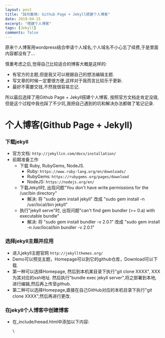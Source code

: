 ```yaml
---
layout: post
title: "踩坑集锦: Github Page + Jekyll搭建个人博客"
date: 2019-04-15
excerpt: "搭建个人博客"
tags: [Jekyll]
comments: false
---
```


<p>原来个人博客用wordpress结合申请个人域名,个人域名不小心忘了续费,于是里面内容都没有了...</p>
<p>慎重考虑之后,觉得自己比较适合的博客大概是这样的:</br>
<ul>
	<li>有官方的主题,但是我又可以根据自己的想法编辑主题.
	<li>写文章的时候一定要很方便,这样对于我而言比较乐于更新.
	<li>最好不需要交钱,不然我很容易忘记.</li> 
</ul></p>
<p>所以最后选择了用Github Page + Jekyll搭建个人博客, 按照官方文档走肯定没错,但是这个过程中我也踩了不少坑,我把自己遇到的坑和解决办法都做了笔记记录.</p>

# 个人博客(Github Page + Jekyll)
### 下载jekyll

+ 官方文档: `http://jekyllcn.com/docs/installation/`
+ 前期准备工作
	+ 下载 Ruby, RubyGems, NodeJS. 
		+ Ruby: `https://www.ruby-lang.org/en/downloads/`
		+ RubyGems: `https://rubygems.org/pages/download`
		+ NodeJS: `https://nodejs.org/en/`
	+ 下载Jekyll时, 出现问题"You don't have write permissions for the /usr/bin directory"
		+ 解决: 将 "sudo gem install jekyll" 改成 "sudo gem install -n /usr/local/bin jekyll" 
	+ 执行"jekyll serve"时, 出现问题"can't find gem bundler (>= 0.a) with executable bundle"
		+ 解决: 将 "sudo gem install bundler -v 2.0.1" 改成 "sudo gem install -n /usr/local/bin bundler -v 2.0.1" 

### 选择jekyll主题并应用
+ 进入jekyll主题官网 `http://jekyllthemes.org/`
+ Demo可以预览主题，Homepage可以到它的github仓库，Download可以下载.
+ 第一种可以选择Homepage, 然后到本机某目录下执行"git clone XXXX", XXX为其对应的ssh地址. 然后执行"bundle exec jekyll server",将之部署到本地,进行编辑,然后再上传至github.
+ 第二种可以选择Homepage,直接在自己GitHub对应的本机目录下执行"git clone XXXX",然后再进行更改.

### 在jekyll个人博客中创建博客
+ 在\_include/heead.html中添加以下内容:
	<pre><code>\<style>
&nbsp;&nbsp;table{
&nbsp;&nbsp;&nbsp;&nbsp;border-collapse: collapse;
&nbsp;&nbsp;&nbsp;&nbsp;border-spacing: 0;
&nbsp;&nbsp;&nbsp;&nbsp;border:1px solid #000000;
&nbsp;&nbsp;}
&nbsp;&nbsp;th{
&nbsp;&nbsp;&nbsp;&nbsp;border:1px solid #000000;
&nbsp;&nbsp;}
&nbsp;&nbsp;td{
&nbsp;&nbsp;&nbsp;&nbsp;border:1px solid #000000;
&nbsp;&nbsp;}
    \</style>
</code></pre>

### 下载Git
+ 下载完git客户端后,提示"打不卡,因为它来自身份不明的开发者"
	+ 长按control键,然后选择打开.
+ 创建ssh
	+ 检查SSH key: cd ~/.ssh
	+ 查看id_rsa.pub这个文件,并将key拷贝到github的SSH key中.   
+ 解决:Git Pull Failed: refusing to merge unrelated histories
	+ git pull origin master --allow-unrelated-histories
+ 相关命令
	+ git add .
	+ git status
	+ git commit -m 'XXX' 
	+ git push origin master

### 使用git
+ 在自己的github页面,选择对应的repository,点击clone or download,选择 clone with ssh.
+ 在本机打开某个目录(~/Documents/GitHub/),在该目录下面输入"git clone XXX",XXX处为上一步粘贴的ssh地址.

### Github Page
+ 设置
	+ 需要在对应的repository下的settings中,找到GitHub Pages, 然后Source选定为master branch 并保存. 
